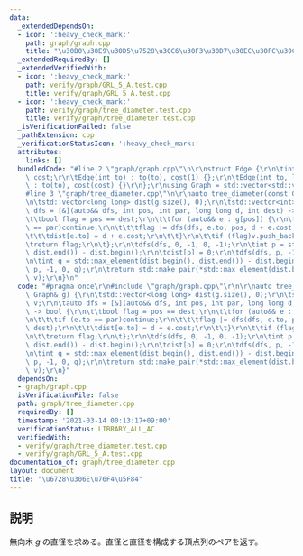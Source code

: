 ```yaml
---
data:
  _extendedDependsOn:
  - icon: ':heavy_check_mark:'
    path: graph/graph.cpp
    title: "\u30B0\u30E9\u30D5\u7528\u30C6\u30F3\u30D7\u30EC\u30FC\u30C8"
  _extendedRequiredBy: []
  _extendedVerifiedWith:
  - icon: ':heavy_check_mark:'
    path: verify/graph/GRL_5_A.test.cpp
    title: verify/graph/GRL_5_A.test.cpp
  - icon: ':heavy_check_mark:'
    path: verify/graph/tree_diameter.test.cpp
    title: verify/graph/tree_diameter.test.cpp
  _isVerificationFailed: false
  _pathExtension: cpp
  _verificationStatusIcon: ':heavy_check_mark:'
  attributes:
    links: []
  bundledCode: "#line 2 \"graph/graph.cpp\"\n\r\nstruct Edge {\r\n\tint to; long long\
    \ cost;\r\n\tEdge(int to) : to(to), cost(1) {};\r\n\tEdge(int to, long long cost)\
    \ : to(to), cost(cost) {}\r\n};\r\nusing Graph = std::vector<std::vector<Edge>>;\n\
    #line 3 \"graph/tree_diameter.cpp\"\n\r\nauto tree_diameter(const Graph& g) {\r\
    \n\tstd::vector<long long> dist(g.size(), 0);\r\n\tstd::vector<int> v;\r\n\tauto\
    \ dfs = [&](auto&& dfs, int pos, int par, long long d, int dest) -> bool {\r\n\
    \t\tbool flag = pos == dest;\r\n\t\tfor (auto&& e : g[pos]) {\r\n\t\t\tif (e.to\
    \ == par)continue;\r\n\t\t\tflag |= dfs(dfs, e.to, pos, d + e.cost, dest);\r\n\
    \t\t\tdist[e.to] = d + e.cost;\r\n\t\t}\r\n\t\tif (flag)v.push_back(pos);\r\n\t\
    \treturn flag;\r\n\t};\r\n\tdfs(dfs, 0, -1, 0, -1);\r\n\tint p = std::max_element(dist.begin(),\
    \ dist.end()) - dist.begin();\r\n\tdist[p] = 0;\r\n\tdfs(dfs, p, -1, 0, -1);\r\
    \n\tint q = std::max_element(dist.begin(), dist.end()) - dist.begin();\r\n\tdfs(dfs,\
    \ p, -1, 0, q);\r\n\treturn std::make_pair(*std::max_element(dist.begin(), dist.end()),\
    \ v);\r\n}\n"
  code: "#pragma once\r\n#include \"graph/graph.cpp\"\r\n\r\nauto tree_diameter(const\
    \ Graph& g) {\r\n\tstd::vector<long long> dist(g.size(), 0);\r\n\tstd::vector<int>\
    \ v;\r\n\tauto dfs = [&](auto&& dfs, int pos, int par, long long d, int dest)\
    \ -> bool {\r\n\t\tbool flag = pos == dest;\r\n\t\tfor (auto&& e : g[pos]) {\r\
    \n\t\t\tif (e.to == par)continue;\r\n\t\t\tflag |= dfs(dfs, e.to, pos, d + e.cost,\
    \ dest);\r\n\t\t\tdist[e.to] = d + e.cost;\r\n\t\t}\r\n\t\tif (flag)v.push_back(pos);\r\
    \n\t\treturn flag;\r\n\t};\r\n\tdfs(dfs, 0, -1, 0, -1);\r\n\tint p = std::max_element(dist.begin(),\
    \ dist.end()) - dist.begin();\r\n\tdist[p] = 0;\r\n\tdfs(dfs, p, -1, 0, -1);\r\
    \n\tint q = std::max_element(dist.begin(), dist.end()) - dist.begin();\r\n\tdfs(dfs,\
    \ p, -1, 0, q);\r\n\treturn std::make_pair(*std::max_element(dist.begin(), dist.end()),\
    \ v);\r\n}"
  dependsOn:
  - graph/graph.cpp
  isVerificationFile: false
  path: graph/tree_diameter.cpp
  requiredBy: []
  timestamp: '2021-03-14 00:13:17+09:00'
  verificationStatus: LIBRARY_ALL_AC
  verifiedWith:
  - verify/graph/tree_diameter.test.cpp
  - verify/graph/GRL_5_A.test.cpp
documentation_of: graph/tree_diameter.cpp
layout: document
title: "\u6728\u306E\u76F4\u5F84"
---
```


## 説明
無向木 $g$ の直径を求める。直径と直径を構成する頂点列のペアを返す。